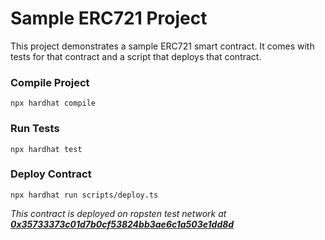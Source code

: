 # Sample ERC721 Project

This project demonstrates a sample ERC721 smart contract. It comes with tests for that contract and a script that deploys that contract.

### Compile Project  
```shell
npx hardhat compile
```  

### Run Tests  
```shell
npx hardhat test
```

### Deploy Contract  
```shell
npx hardhat run scripts/deploy.ts
```  

_This contract is deployed on ropsten test network at **[0x35733373c01d7b0cf53824bb3ae6c1a503e1dd8d](https://ropsten.etherscan.io/address/0x35733373c01d7b0cf53824bb3ae6c1a503e1dd8d)**_
  


